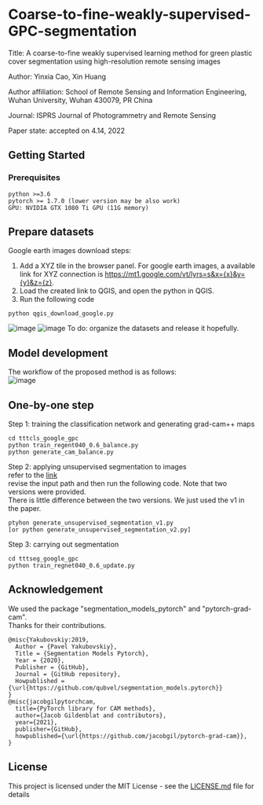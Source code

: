 # Coarse-to-fine-weakly-supervised-GPC-segmentation

Title: A coarse-to-fine weakly supervised learning method for green plastic cover segmentation using high-resolution remote sensing images  

Author: Yinxia Cao, Xin Huang  

Author affiliation: School of Remote Sensing and Information Engineering, Wuhan University, Wuhan 430079, PR China  

Journal: ISPRS Journal of Photogrammetry and Remote Sensing  

Paper state: accepted on 4.14, 2022  

## Getting Started

### Prerequisites

```
python >=3.6
pytorch >= 1.7.0 (lower version may be also work)
GPU: NVIDIA GTX 1080 Ti GPU (11G memory)
```
## Prepare datasets
Google earth images download steps:
1. Add a XYZ tile in the browser panel. 
For google earth images, a available link for XYZ connection is https://mt1.google.com/vt/lyrs=s&x={x}&y={y}&z={z}.
2. Load the created link to QGIS, and open the python in QGIS. 
3. Run the following code
```
python qgis_download_google.py
```
![image](https://user-images.githubusercontent.com/39206462/147477579-ecdb5dc8-961a-47e6-ba8a-5b3ab30f38a4.png)
![image](https://user-images.githubusercontent.com/39206462/147477947-4489ce26-903d-4e04-a37e-b2a4d94881cf.png)
To do: organize the datasets and release it hopefully.

## Model development
The workflow of the proposed method is as follows:   
![image](https://user-images.githubusercontent.com/39206462/164873266-3a94972b-ecee-4b0e-8055-a8f3921d3148.png)

## One-by-one step
Step 1: training the classification network and generating grad-cam++ maps   
```
cd tttcls_google_gpc
python train_regent040_0.6_balance.py
python generate_cam_balance.py
```
Step 2: applying unsupervised segmentation to images   
refer to the [link](https://github.com/kanezaki/pytorch-unsupervised-segmentation)  
revise the input path and then run the following code. Note that two versions were provided.   
There is little difference between the two versions. We just used the v1 in the paper.
```
ptyhon generate_unsupervised_segmentation_v1.py
[or python generate_unsupervised_segmentation_v2.py]
```
Step 3: carrying out segmentation 
```
cd tttseg_google_gpc
python train_regnet040_0.6_update.py
```

## Acknowledgement
We used the package "segmentation_models_pytorch" and "pytorch-grad-cam".   
Thanks for their contributions.  

```
@misc{Yakubovskiy:2019,
  Author = {Pavel Yakubovskiy},
  Title = {Segmentation Models Pytorch},
  Year = {2020},
  Publisher = {GitHub},
  Journal = {GitHub repository},
  Howpublished = {\url{https://github.com/qubvel/segmentation_models.pytorch}}
}
@misc{jacobgilpytorchcam,
  title={PyTorch library for CAM methods},
  author={Jacob Gildenblat and contributors},
  year={2021},
  publisher={GitHub},
  howpublished={\url{https://github.com/jacobgil/pytorch-grad-cam}},
}
```


## License

This project is licensed under the MIT License - see the [LICENSE.md](LICENSE.md) file for details

